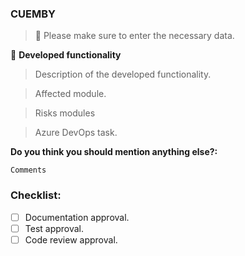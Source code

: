 ### CUEMBY

> 🔔 Please make sure to enter the necessary data.

🚀 **Developed functionality**
> Description of the developed functionality.

> Affected module.

> Risks modules 

> Azure DevOps task.

**Do you think you should mention anything else?:**
```
Comments
```
### Checklist:
- [ ] Documentation approval.
- [ ] Test approval.
- [ ] Code review approval.
